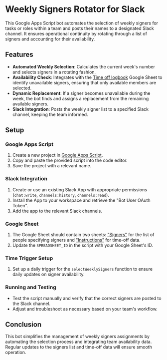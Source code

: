 # Weekly Signers Rotator for Slack

This Google Apps Script bot automates the selection of weekly signers for tasks or roles within a team and posts their names to a designated Slack channel. It ensures operational continuity by rotating through a list of signers and accounting for their availability.

## Features

- **Automated Weekly Selection**: Calculates the current week's number and selects signers in a rotating fashion.
- **Availability Check**: Integrates with the [Time off logbook](https://docs.google.com/spreadsheets/d/1-qxltbYl6316Y6ZMmkephI4Dc5fqp__rpZYjSg4inQk/edit#gid=1070316407) Google Sheet to identify unavailable signers, ensuring that only available members are selected.
- **Dynamic Replacement**: If a signer becomes unavailable during the week, the bot finds and assigns a replacement from the remaining available signers.
- **Slack Integration**: Posts the weekly signer list to a specified Slack channel, keeping the team informed.

## Setup

### Google Apps Script

1. Create a new project in [Google Apps Script](https://script.google.com/).
2. Copy and paste the provided script into the code editor.
3. Save the project with a relevant name.

### Slack Integration

1. Create or use an existing Slack App with appropriate permissions (`chat:write`, `channels:history`, `channels:read`).
2. Install the App to your workspace and retrieve the "Bot User OAuth Token".
3. Add the app to the relevant Slack channels.

### Google Sheet

1. The Google Sheet should contain two sheets: ["Signers"](https://docs.google.com/spreadsheets/d/1-qxltbYl6316Y6ZMmkephI4Dc5fqp__rpZYjSg4inQk/edit#gid=591540713) for the list of people specifying signers and ["Instructions"](https://docs.google.com/spreadsheets/d/1-qxltbYl6316Y6ZMmkephI4Dc5fqp__rpZYjSg4inQk/edit#gid=1070316407) for time-off data.
2. Update the `SPREADSHEET_ID` in the script with your Google Sheet's ID.

### Time Trigger Setup

1. Set up a daily trigger for the `selectWeeklySigners` function to ensure daily updates on signer availability.

### Running and Testing

- Test the script manually and verify that the correct signers are posted to the Slack channel.
- Adjust and troubleshoot as necessary based on your team's workflow.

## Conclusion

This bot simplifies the management of weekly signers assignments by automating the selection process and integrating team availability data. Regular updates to the signers list and time-off data will ensure smooth operation.

